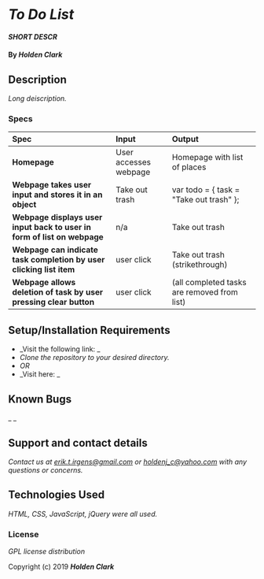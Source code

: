 # _To Do List_

#### _SHORT DESCR_

#### By _**Holden Clark**_

## Description

_Long deiscription._

### Specs
| Spec | Input | Output |
| :-------------     | :------------- | :------------- |
| **Homepage** | User accesses webpage | Homepage with list of places |
| **Webpage takes user input and stores it in an object** | Take out trash | var todo = { task = "Take out trash" }; |
| **Webpage displays user input back to user in form of list on webpage** | n/a | Take out trash |
| **Webpage can indicate task completion by user clicking list item** | user click | Take out trash (strikethrough) |
| **Webpage allows deletion of task by user pressing clear button** | user click | (all completed tasks are removed from list) |

## Setup/Installation Requirements

* _Visit the following link: _
* _Clone the repository to your desired directory._
* _OR_
* _Visit here: _


## Known Bugs

_ _
## Support and contact details

_Contact us at erik.t.irgens@gmail.com or holdenj_c@yahoo.com with any questions or concerns._

## Technologies Used

_HTML, CSS, JavaScript, jQuery were all used._

### License

*GPL license distribution*

Copyright (c) 2019 **_Holden Clark_**
